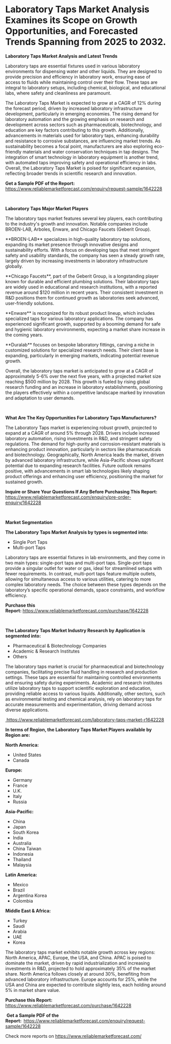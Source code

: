 <p><h1>Laboratory Taps Market Analysis Examines its Scope on Growth Opportunities, and Forecasted Trends Spanning from 2025 to 2032.</h1></p><p><strong>Laboratory Taps Market Analysis and Latest Trends</strong></p>
<p><p>Laboratory taps are essential fixtures used in various laboratory environments for dispensing water and other liquids. They are designed to provide precision and efficiency in laboratory work, ensuring ease of access to fluids while maintaining control over their flow. These taps are integral to laboratory setups, including chemical, biological, and educational labs, where safety and cleanliness are paramount.</p><p>The Laboratory Taps Market is expected to grow at a CAGR of 12% during the forecast period, driven by increased laboratory infrastructure development, particularly in emerging economies. The rising demand for laboratory automation and the growing emphasis on research and development across sectors such as pharmaceuticals, biotechnology, and education are key factors contributing to this growth. Additionally, advancements in materials used for laboratory taps, enhancing durability and resistance to corrosive substances, are influencing market trends. As sustainability becomes a focal point, manufacturers are also exploring eco-friendly materials and water conservation techniques in tap designs. The integration of smart technology in laboratory equipment is another trend, with automated taps improving safety and operational efficiency in labs. Overall, the Laboratory Taps Market is poised for significant expansion, reflecting broader trends in scientific research and innovation.</p></p>
<p><strong>Get a Sample PDF of the Report:&nbsp;</strong> <a href="https://www.reliablemarketforecast.com/enquiry/request-sample/1642228?utm_campaign=2783&utm_medium=2&utm_source=Github&utm_content=ia&utm_term=11042025&utm_id=laboratory-taps">https://www.reliablemarketforecast.com/enquiry/request-sample/1642228</a></p>
<p>&nbsp;</p>
<p><strong>Laboratory Taps Major Market Players</strong></p>
<p><p>The laboratory taps market features several key players, each contributing to the industry's growth and innovation. Notable companies include BROEN-LAB, Arboles, Enware, and Chicago Faucets (Geberit Group).</p><p>**BROEN-LAB** specializes in high-quality laboratory tap solutions, expanding its market presence through innovative designs and sustainability efforts. With a focus on developing taps that meet stringent safety and usability standards, the company has seen a steady growth rate, largely driven by increasing investments in laboratory infrastructure globally.</p><p>**Chicago Faucets**, part of the Geberit Group, is a longstanding player known for durable and efficient plumbing solutions. Their laboratory taps are widely used in educational and research institutions, with a reported revenue around $120 million in recent years. Their consistent investment in R&D positions them for continued growth as laboratories seek advanced, user-friendly solutions.</p><p>**Enware** is recognized for its robust product lineup, which includes specialized taps for various laboratory applications. The company has experienced significant growth, supported by a booming demand for safe and hygienic laboratory environments, expecting a market share increase in the coming years.</p><p>**Duralab** focuses on bespoke laboratory fittings, carving a niche in customized solutions for specialized research needs. Their client base is expanding, particularly in emerging markets, indicating potential revenue growth.</p><p>Overall, the laboratory taps market is anticipated to grow at a CAGR of approximately 5-6% over the next five years, with a projected market size reaching $500 million by 2028. This growth is fueled by rising global research funding and an increase in laboratory establishments, positioning the players effectively within a competitive landscape marked by innovation and adaptation to user demands.</p></p>
<p>&nbsp;</p>
<p><strong>What Are The Key Opportunities For Laboratory Taps Manufacturers?</strong></p>
<p><p>The Laboratory Taps market is experiencing robust growth, projected to expand at a CAGR of around 5% through 2028. Drivers include increased laboratory automation, rising investments in R&D, and stringent safety regulations. The demand for high-purity and corrosion-resistant materials is enhancing product innovation, particularly in sectors like pharmaceuticals and biotechnology. Geographically, North America leads the market, driven by advanced laboratory infrastructure, while Asia-Pacific shows significant potential due to expanding research facilities. Future outlook remains positive, with advancements in smart lab technologies likely shaping product offerings and enhancing user efficiency, positioning the market for sustained growth.</p></p>
<p><strong>Inquire or Share Your Questions If Any Before Purchasing This Report:</strong> <a href="https://www.reliablemarketforecast.com/enquiry/pre-order-enquiry/1642228?utm_campaign=2783&utm_medium=2&utm_source=Github&utm_content=ia&utm_term=11042025&utm_id=laboratory-taps">https://www.reliablemarketforecast.com/enquiry/pre-order-enquiry/1642228</a></p>
<p>&nbsp;</p>
<p><strong>Market Segmentation</strong></p>
<p><strong>The Laboratory Taps Market Analysis by types is segmented into:</strong></p>
<p><ul><li>Single Port Taps</li><li>Multi-port Taps</li></ul></p>
<p><p>Laboratory taps are essential fixtures in lab environments, and they come in two main types: single-port taps and multi-port taps. Single-port taps provide a singular outlet for water or gas, ideal for streamlined setups with fewer requirements. In contrast, multi-port taps feature multiple outlets, allowing for simultaneous access to various utilities, catering to more complex laboratory needs. The choice between these types depends on the laboratory’s specific operational demands, space constraints, and workflow efficiency.</p></p>
<p><strong>Purchase this Report:&nbsp;</strong><a href="https://www.reliablemarketforecast.com/purchase/1642228?utm_campaign=2783&utm_medium=2&utm_source=Github&utm_content=ia&utm_term=11042025&utm_id=laboratory-taps">https://www.reliablemarketforecast.com/purchase/1642228</a></p>
<p>&nbsp;</p>
<p><strong>The Laboratory Taps Market Industry Research by Application is segmented into:</strong></p>
<p><ul><li>Pharmaceutical & Biotechnology Companies</li><li>Academic & Research Institutes</li><li>Others</li></ul></p>
<p><p>The laboratory taps market is crucial for pharmaceutical and biotechnology companies, facilitating precise fluid handling in research and production settings. These taps are essential for maintaining controlled environments and ensuring safety during experiments. Academic and research institutes utilize laboratory taps to support scientific exploration and education, providing reliable access to various liquids. Additionally, other sectors, such as environmental testing and chemical analysis, rely on laboratory taps for accurate measurements and experimentation, driving demand across diverse applications.</p></p>
<p><a href="https://www.reliablemarketforecast.com/laboratory-taps-market-r1642228?utm_campaign=2783&utm_medium=2&utm_source=Github&utm_content=ia&utm_term=11042025&utm_id=laboratory-taps">&nbsp;https://www.reliablemarketforecast.com/laboratory-taps-market-r1642228</a></p>
<p><strong>In terms of Region, the Laboratory Taps Market Players available by Region are:</strong></p>
<p>
    <p> <strong> North America: </strong>
        <ul>
            <li>United States</li>
            <li>Canada</li>
        </ul>
        </p> 
    <p> <strong> Europe: </strong>
        <ul>
            <li>Germany</li>
            <li>France</li>
            <li>U.K.</li>
            <li>Italy</li>
            <li>Russia</li>
        </ul>
        </p> 
    <p> <strong> Asia-Pacific: </strong>
        <ul>
            <li>China</li>
            <li>Japan</li>
            <li>South Korea</li>
            <li>India</li>
            <li>Australia</li>
            <li>China Taiwan</li>
            <li>Indonesia</li>
            <li>Thailand</li>
            <li>Malaysia</li>
        </ul>
        </p> 
    <p> <strong> Latin America: </strong>
        <ul>
            <li>Mexico</li>
            <li>Brazil</li>
            <li>Argentina Korea</li>
            <li>Colombia</li>
        </ul>
        </p> 
    <p> <strong> Middle East & Africa: </strong>
        <ul>
            <li>Turkey</li>
            <li>Saudi</li>
            <li>Arabia</li>
            <li>UAE</li>
            <li>Korea</li>
        </ul>
    </p>
    </p>
<p><p>The laboratory taps market exhibits notable growth across key regions: North America, APAC, Europe, the USA, and China. APAC is poised to dominate the market, driven by rapid industrialization and increasing investments in R&D, projected to hold approximately 35% of the market share. North America follows closely at around 30%, benefiting from advanced laboratory infrastructure. Europe accounts for 25%, while the USA and China are expected to contribute slightly less, each holding around 5% in market share value.</p></p>
<p><strong>Purchase this Report: </strong><a href="https://www.reliablemarketforecast.com/purchase/1642228?utm_campaign=2783&utm_medium=2&utm_source=Github&utm_content=ia&utm_term=11042025&utm_id=laboratory-taps">https://www.reliablemarketforecast.com/purchase/1642228</a></p>
<p>&nbsp;<strong>Get a Sample PDF of the Report:&nbsp;&nbsp;</strong><a href="https://www.reliablemarketforecast.com/enquiry/request-sample/1642228?utm_campaign=2783&utm_medium=2&utm_source=Github&utm_content=ia&utm_term=11042025&utm_id=laboratory-taps">https://www.reliablemarketforecast.com/enquiry/request-sample/1642228</a></p>
<p><strong></strong></p>
<p>Check more reports on <a href="https://www.reliablemarketforecast.com/?utm_campaign=2783&utm_medium=2&utm_source=Github&utm_content=ia&utm_term=11042025&utm_id=laboratory-taps">https://www.reliablemarketforecast.com/</a></p>